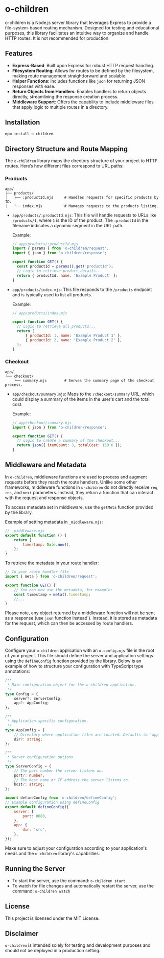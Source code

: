 # o-children

o-children is a Node.js server library that leverages Express to provide a file-system-based routing mechanism. Designed for testing and educational purposes, this library facilitates an intuitive way to organize and handle HTTP routes. It is not recommended for production.

## Features

- **Express-Based**: Built upon Express for robust HTTP request handling.
- **Filesystem Routing**: Allows for routes to be defined by the filesystem, making route management straightforward and scalable.
- **Helper Functions**: Includes functions like `json` for returning JSON responses with ease.
- **Return Objects from Handlers**: Enables handlers to return objects directly, streamlining the response creation process.
- **Middleware Support**: Offers the capability to include middleware files that apply logic to multiple routes in a directory.

## Installation

```bash
npm install o-children
```

## Directory Structure and Route Mapping

The `o-children` library maps the directory structure of your project to HTTP routes. Here’s how different files correspond to URL paths:

### Products

```
app/
├── products/
│   ├── :productId.mjs     # Handles requests for specific products by ID.
│   └── index.mjs          # Manages requests to the products listing.
```

- `app/products/:productId.mjs`: This file will handle requests to URLs like `/products/1`, where `1` is the ID of the product. The `:productId` in the filename indicates a dynamic segment in the URL path.

  Example:

  ```javascript
  // app/products/:productId.mjs
  import { params } from 'o-children/request';
  import { json } from 'o-children/response';

  export function GET() {
  	const productId = params().get('productId');
  	// Logic to retrieve product details...
  	return { productId, name: 'Example Product' };
  }
  ```

- `app/products/index.mjs`: This file responds to the `/products` endpoint and is typically used to list all products.

  Example:

  ```javascript
  // app/products/index.mjs

  export function GET() {
  	// Logic to retrieve all products...
  	return [
  		{ productId: 1, name: 'Example Product 1' },
  		{ productId: 2, name: 'Example Product 2' },
  	];
  }
  ```

### Checkout

```
app/
└── checkout/
    └── summary.mjs        # Serves the summary page of the checkout process.
```

- `app/checkout/summary.mjs`: Maps to the `/checkout/summary` URL, which could display a summary of the items in the user's cart and the total cost.

  Example:

  ```javascript
  // app/checkout/summary.mjs
  import { json } from 'o-children/response';

  export function GET() {
  	// Logic to create a summary of the checkout...
  	return json({ itemCount: 3, totalCost: 150.0 });
  }
  ```

## Middleware and Metadata

In `o-children`, middleware functions are used to process and augment requests before they reach the route handlers. Unlike some other frameworks, middleware functions in `o-children` do not directly receive `req`, `res`, and `next` parameters. Instead, they return a function that can interact with the request and response objects.

To access metadata set in middleware, use the `getMeta` function provided by the library.

Example of setting metadata in `_middleware.mjs`:

```javascript
// _middleware.mjs
export default function () {
	return {
		timestamp: Date.now(),
	};
}
```

To retrieve the metadata in your route handler:

```javascript
// In your route handler file
import { meta } from 'o-children/request';

export function GET() {
	// You can now use the metadata, for example:
	const timestamp = meta().timestamp;
	//...
}
```

Please note, any object returned by a middleware function will not be sent as a response (use `json` function instead`). Instead, it is stored as metadata for the request, which can then be accessed by route handlers.

## Configuration

Configure your `o-children` application with an `o.config.mjs` file in the root of your project. This file should define the server and application settings using the `defineConfig` function provided by the library. Below is an example of how to structure your configuration with TypeScript type annotations:

```typescript
/**
 * Main configuration object for the o-children application.
 */
type Config = {
	server?: ServerConfig;
	app?: AppConfig;
};

/**
 * Application-specific configuration.
 */
type AppConfig = {
	// Directory where application files are located. Defaults to 'app'.
	dir?: string;
};

/**
 * Server configuration options.
 */
type ServerConfig = {
	// The port number the server listens on.
	port?: number;
	// The host name or IP address the server listens on.
	host?: string;
};
```

```javascript
import defineConfig from 'o-children/defineConfig';
// Example configuration using defineConfig
export default defineConfig({
	server: {
		port: 8080,
	},
	app: {
		dir: 'src',
	},
});
```

Make sure to adjust your configuration according to your application's needs and the `o-children` library's capabilities.

## Running the Server

- To start the server, use the command: `o-children start`
- To watch for file changes and automatically restart the server, use the command: `o-children watch`

## License

This project is licensed under the MIT License.

## Disclaimer

`o-children` is intended solely for testing and development purposes and should not be deployed in a production setting.
